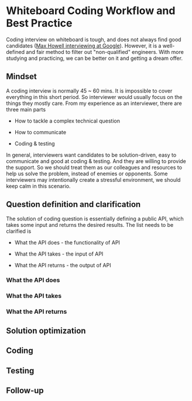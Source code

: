 # Whiteboard Coding Workflow and Best Practice

Coding interview on whiteboard is tough, and does not always find good candidates ([Max Howell interviewing at Google](https://www.quora.com/Whats-the-logic-behind-Google-rejecting-Max-Howell-the-author-of-Homebrew-for-not-being-able-to-invert-a-binary-tree)). However, it is a well-defined and fair method to filter out "non-qualified" engineers. With more studying and practicing, we can be better on it and getting a dream offer.

## Mindset

A coding interview is normally 45 ~ 60 mins. It is impossible to cover everything in this short period. So interviewer would usually focus on the things they mostly care. From my experience as an interviewer, there are three main parts

- How to tackle a complex technical question

- How to communicate

- Coding & testing

In general, interviewers want candidates to be solution-driven, easy to communicate and good at coding & testing. And they are willing to provide the support. So we should treat them as our colleagues and resources to help us solve the problem, instead of enemies or opponents. Some interviewers may intentionally create a stressful environment, we should keep calm in this scenario.

## Question definition and clarification

The solution of coding question is essentially defining a public API, which takes some input and returns the desired results. The list needs to be clarified is

- What the API does - the functionality of API

- What the API takes - the input of API

- What the API returns - the output of API

### What the API does

### What the API takes

### What the API returns

## Solution optimization

## Coding

## Testing

## Follow-up

